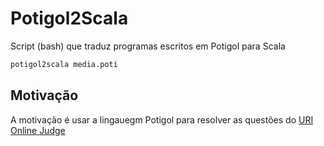 # Potigol2Scala

Script (bash) que traduz programas escritos em Potigol para Scala


````bash
potigol2scala media.poti
```` 

## Motivação

A motivação é usar a lingauegm Potigol para resolver as questões do [URI Online Judge](https://www.urionlinejudge.com.br/)
